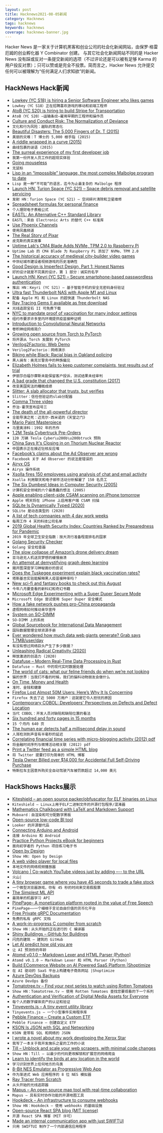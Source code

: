 ```yaml
---
layout: post
title: Hacknews2021-08-05新闻
category: Hacknews
tags: hacknews
keywords: hacknews
coverage: hacknews-banner.jpg
---
```


Hacker News 是一家关于计算机黑客和创业公司的社会化新闻网站，由保罗·格雷厄姆的创业孵化器 Y Combinator 创建。
与其它社会化新闻网站不同的是 Hacker News 没有踩或反对一条提交新闻的选项（不过评论还是可以被有足够 Karma 的用户投反对票）；只可以赞或是完全不投票。简而言之，Hacker News 允许提交任何可以被理解为“任何满足人们求知欲”的新闻。

## HackNews Hack新闻


- [Lowkey (YC S18) is hiring a Senior Software Engineer who likes games](https://www.notion.so/lowkeygg/Lowkey-Job-Board-39a26c1b4a00493fadc26249185df748)
- `Lowkey（YC S18）正在招聘喜欢游戏的移动和前端工程师`
- [AtoB (YC S20) is hiring to build Stripe for Transportation](https://careers.atob.com/)
- `AtoB（YC S20）–运输条纹–雇用早期的工程师和操作员`
- [Culture and Conduct Risk: The Normalization of Deviance](https://www.regulationasia.com/culture-conduct-risk-the-normalization-of-deviance/)
- `文化和行为风险：越轨的常态化`
- [Beautiful Disasters: The 5,000 Fingers of Dr. T (2015)](https://mubi.com/notebook/posts/beautiful-disasters-the-5000-fingers-of-dr-t)
- `美丽的灾难：T 博士的 5,000 根手指 (2015)`
- [A riddle wrapped in a curve (2015)](https://blog.cryptographyengineering.com/2015/10/22/a-riddle-wrapped-in-curve/)
- `曲线包裹的谜语 (2015)`
- [The surreal experience of my first developer job](https://bennuttall.com/the-surreal-experience-of-my-first-developer-job/)
- `我第一份开发人员工作的超现实体验`
- [Going mouseless](https://felipecortez.net/blog/mouseless.html)
- `无鼠标`
- [Lisp in an “impossible” language, the most complex Malbolge program to date](https://github.com/kspalaiologos/malbolge-lisp)
- `Lisp 是一种“不可能”的语言，迄今为止最复杂的 Malbolge 程序`
- [Launch HN: Turion Space (YC S21) – Space debris removal and satellite servicing](item?id=28061725)
- `发射 HN：Turion Space (YC S21) – 空间碎片清除和卫星维修`
- [Spreadsheet formulas for personal finance](https://bou.ke/blog/formulas/)
- `个人理财电子表格公式`
- [EASTL: An Alternative C++ Standard Library](https://github.com/electronicarts/EASTL)
- `EASTL：来自 Electronic Arts 的替代 C++ 标准库`
- [Use Phoenix Channels](https://info.codecast.io/blog/how-to-use-phoenix-channels)
- `使用凤凰频道`
- [The Real Story of Pixar](https://spectrum.ieee.org/the-real-story-of-pixar)
- `皮克斯的真实故事`
- [Uptime Lab's CM4 Blade Adds NVMe, TPM 2.0 to Raspberry Pi](https://www.jeffgeerling.com/blog/2021/uptime-labs-cm4-blade-adds-nvme-tpm-20-raspberry-pi)
- `Uptime Lab 的 CM4 Blade 为 Raspberry Pi 添加了 NVMe、TPM 2.0`
- [The historical accuracy of medieval city-builder video games](https://www.leidenmedievalistsblog.nl/articles/why-medieval-city-builder-video-games-are-historically-inaccurate)
- `中世纪城市建设者视频游戏的历史准确性`
- [Good Design is Imperfect Design, Part 1: Honest Names](https://www.domainlanguage.com/articles/good-design-is-imperfect-design-part-1-honest-names/)
- `好的设计就是不完美的设计，第 1 部分：诚实的名字`
- [Launch HN: Keyri (YC S21) – Secure smartphone-based passwordless authentication](item?id=28063339)
- `推出 HN：Keyri (YC S21) – 基于智能手机的安全无密码身份验证`
- [Ultra fast Thunderbolt NAS with Apple M1 and Linux](https://chrisbergeron.com/2021/07/25/Ultra-fast-Thunderbolt-NAS-with-Apple-M1-and-Linux/)
- `配备 Apple M1 和 Linux 的超快速 Thunderbolt NAS`
- [Ray Tracing Gems II available as free download](https://developer.nvidia.com/blog/ray-tracing-gems-ii-available-today-as-free-digital-download/)
- `光线追踪宝石 II 可免费下载`
- [NYC to mandate proof of vaccination for many indoor settings](https://nypost.com/2021/08/03/nyc-to-mandate-proof-of-vaccination-for-many-indoor-settings/)
- `纽约市要求许多室内环境提供疫苗接种证明`
- [Introduction to Convolutional Neural Networks](https://serokell.io/blog/introduction-to-convolutional-neural-networks)
- `卷积神经网络简介`
- [Growing open source from Torch to PyTorch](https://soumith.ch/posts/2021/02/growing-opensource/)
- `将开源从 Torch 发展到 PyTorch`
- [Verilog2Factorio: Web Demo](https://redcrafter.github.io/verilog2factorio/)
- `Verilog2Factorio：网络演示`
- [Biking while Black: Racial bias in Oakland policing](https://bike-lab.org/2019/05/20/biking-while-black-racial-bias-in-oakland-policing/)
- `黑人骑车：奥克兰警务中的种族偏见`
- [Elizabeth Holmes fails to keep customer complaints, test results out of trial](https://www.yahoo.com/finance/news/elizabeth-holmes-fails-to-keep-customer-complaints-out-of-criminal-fraud-trial-210015777.html)
- `伊丽莎白福尔摩斯未能保留客户投诉，测试结果未经审判`
- [A bad grade that changed the U.S. constitution (2017)](https://www.npr.org/2017/05/05/526900818/the-bad-grade-that-changed-the-u-s-constitution)
- `改变美国宪法的糟糕成绩`
- [Slitter: A slab allocator that trusts, but verifies](https://engineering.backtrace.io/2021-08-04-slitter-a-slab-allocator-that-trusts-but-verifies/)
- `Slitter：信任但验证的slab分配器`
- [Comma Three video](https://www.youtube.com/watch?v=hbLiehrC2DQ)
- `乔治·霍茨宣布逗号三`
- [The death of the all-powerful director](https://www.theringer.com/movies/2021/7/19/22582814/heavens-gate-1970s-hollywood-auteur-directors)
- `全能导演之死：迈克尔·西米诺的《天堂之门》`
- [Mario Paint Masterpiece](https://www.charlieharrington.com/mario-paint-masterpiece)
- `马里奥涂料：1992 年的杰作`
- [1.2M Tesla Cybertruck Pre-Orders](https://insideevs.com/news/524156/tesla-cybertruck-preorders-exceed-1250000/)
- `120 万辆 Tesla Cyber\u200b\u200btruck 预购`
- [China Says It's Closing in on Thorium Nuclear Reactor](https://spectrum.ieee.org/china-closing-in-on-thorium-nuclear-reactor)
- `中国表示正在接近钍核反应堆`
- [Facebook’s claims about the Ad Observer are wrong](https://blog.mozilla.org/en/mozilla/news/why-facebooks-claims-about-the-ad-observer-are-wrong/)
- `Facebook 关于 Ad Observer 的说法是错误的`
- [Airyx OS](http://airyx.org/)
- `Airyx 操作系统`
- [Xsolla fires 150 employees using analysis of chat and email activity](https://gameworldobserver.com/2021/08/04/xsolla-fires-150-employees-using-big-data-and-ai-analysis-ceos-letter-causes-controversy)
- `Xsolla 利用聊天和电子邮件活动分析解雇了 150 名员工`
- [The Six Dumbest Ideas in Computer Security (2005)](http://www.ranum.com/security/computer_security/editorials/dumb/)
- `计算机安全领域的六个最愚蠢的想法 (2005)`
- [Apple enabling client-side CSAM scanning on iPhone tomorrow](https://twitter.com/matthew_d_green/status/1423071186616000513)
- `Apple 明天将在 iPhone 上启用客户端 CSAM 扫描`
- [SQLite Is Dynamically Typed (2020)](https://blog.zachwf.com/posts/sqlite-is-dynamically-typed/)
- `SQLite 是动态类型的 (2020)`
- [A list of tech companies with 4 day work weeks](https://4dayweek.io/blog/10-tech-companies-with-4-day-work-weeks-2021)
- `每周工作 4 天的科技公司名单`
- [2019 Global Health Security Index: Countries Ranked by Preparedness for Pandemic](https://www.ghsindex.org/)
- `2019 年全球卫生安全指数：按大流行准备程度排名的国家`
- [Golang Security Checker](https://github.com/securego/gosec)
- `Golang 安全检查器`
- [The slow collapse of Amazon’s drone delivery dream](https://www.wired.co.uk/article/amazon-drone-delivery-prime-air)
- `亚马逊无人机送货梦想的缓慢崩溃`
- [An attempt at demystifying graph deep learning](https://ericmjl.github.io/essays-on-data-science/machine-learning/graph-nets/)
- `揭开图深度学习神秘面纱的尝试`
- [Does the Tuskegee experiment explain black vaccination rates?](https://mattbruenig.com/2021/08/04/does-the-tuskegee-experiment-really-explain-black-vaccination-rates/)
- `塔斯基吉实验能解释黑人疫苗接种率吗？`
- [New sci-fi and fantasy books to check out this August](https://transfer-orbit.ghost.io/new-science-fiction-fantasy-horror-books-august-2021/)
- `今年八月要查看的新科幻和奇幻书籍`
- [Microsoft Edge Experimenting with a Super Duper Secure Mode](https://microsoftedge.github.io/edgevr/posts/Super-Duper-Secure-Mode/)
- `Microsoft Edge 尝试使用 Super Duper 安全模式`
- [How a fake network pushes pro-China propaganda](https://www.bbc.co.uk/news/world-asia-china-58062630)
- `虚假网络如何推动亲华宣传`
- [System on SO-DIMM](https://twitter.com/Foone/status/1423078973064441858)
- `SO-DIMM 上的系统`
- [Global Sourcebook for International Data Management](http://www.grcdi.nl/gsb/global%20sourcebook.html)
- `国际数据管理全球资源手册`
- [Ever wondered how much data web giants generate? Grab says 1.7MB/user/day](https://www.theregister.com/2021/08/03/grab_q1_2021/)
- `有没有想过网络巨头产生了多少数据？ `
- [Unleashing Radical Creativity (2020)](https://blog.x.company/tips-for-unleashing-radical-creativity-f4ba55602e17)
- `释放激进的创造力 (2020)`
- [Datafuse – Modern Real-Time Data Processing in Rust](https://github.com/datafuselabs/datafuse/)
- `Datafuse – Rust 中的现代实时数据处理`
- [The world of cats: what our feline friends do when we’re not looking](https://www.theguardian.com/lifeandstyle/2021/jul/22/hidden-world-cats-what-feline-friends-doing-when-were-not-looking)
- `猫的世界：当我们不看的时候，我们的猫科动物朋友会做什么`
- [On Time, Money and Health](https://todaypurpose.com/posts/time-money-health/)
- `准时、金钱和健康`
- [Firefox Lost Almost 50M Users: Here’s Why It Is Concerning](https://news.itsfoss.com/firefox-decline/)
- `Firefox 失去了近 5000 万用户：这就是它令人担忧的原因`
- [Contemporary COBOL: Developers' Perspectives on Defects and Defect Location](https://arxiv.org/abs/2105.01830)
- `当代 COBOL：开发人员对缺陷和缺陷位置的看法`
- [Six hundred and forty pages in 15 months](https://journal.stuffwithstuff.com/2021/07/29/640-pages-in-15-months/)
- `15 个月内 640 页`
- [The human ear detects half a millisecond delay in sound](https://www.aalto.fi/en/news/the-human-ear-detects-half-a-millisecond-delay-in-sound)
- `人耳检测到声音有半毫秒的延迟`
- [Correlating financial time series with micro-blogging activity (2012) pdf](https://chato.cl/papers/ruiz_hristidis_castillo_gionis_2012_financial_time_series_stock_market_twitter.pdf)
- `将金融时间序列与微博活动相关联 (2012) pdf`
- [Print a Twitter feed as a simple HTML blog](item?id=28071491)
- `将 Twitter 提要打印为简单的 HTML 博客`
- [Tesla Owner Billed over $14,000 for Accidental Full Self-Driving Purchase](https://www.thedrive.com/tech/41826/tesla-owner-billed-over-14000-for-accidental-full-self-driving-purchase)
- `特斯拉车主因意外购买全自动驾驶汽车被罚款超过 14,000 美元`


## HackShows Hacks展示

- [ Kiteshield – an open source packer/obfuscator for ELF binaries on Linux](https://github.com/GunshipPenguin/kiteshield)
- `Kiteshield – Linux上用于ELF二进制文件的开源打包程序/混淆器`
- [ Mathematics Chalkboard with LaTeX and Markdown Support](https://github.com/susam/muboard)
- `Muboard：自渲染和可分配数学黑板`
- [ Open-source low-code BI tool](https://github.com/mlcraft-io/mlcraft)
- `Looker 的开源替代品`
- [ Connecting Arduino and Android](https://github.com/targist/ardui)
- `连接 Arduino 和 Android`
- [ Practice Python Projects eBook for beginners](https://learnbyexample.github.io/practice_python_projects/preface.html)
- `面向初学者的 Python 项目练习电子书`
- [ Open by Design](https://openby.design/?0)
- `Show HN: Open by Design`
- [ A web video player for local files](https://webvideoplayer.org/)
- `本地文件的网络视频播放器`
- [ Volcano | Co-watch YouTube videos just by adding –-- to the URL](item?id=28039474)
- `火山|`
- [ A tiny browser game where you have 45 seconds to trade a fake stock](https://paper-trader.davjhan.com)
- `一个微型浏览器游戏，你有 45 秒的时间来交易假股票`
- [ The Simplest ML API](https://doc.clickup.com/d/27gfr-343/show-hn)
- `最简单的机器学习 API`
- [ PinePage– A monetization platform rooted in the value of Free Speech](https://pinepage.com/)
- `PinePage——一个植根于言论自由价值的货币化平台`
- [ Free Private gRPC Documentation](https://blog.gendocu.com/posts/gendocu-v0.3-beta-release/)
- `免费的私有 gRPC 文档`
- [ A work-in-progress C compiler from scratch](https://github.com/riicchhaarrd/ocean)
- `Show HN：从头开始的正在进行的 C 编译器`
- [ Shiny Buildings – GitHub for Buildings](https://shinybuildings.com)
- `闪亮的建筑 – 建筑的 GitHub`
- [ Let AI predict how old you are](https://attractivenesstest.com/predictage)
- `让 AI 预测你的年龄`
- [ Atomd v0.1.0 – Markdown Lexer and HTML Parser (Python)](https://github.com/stonepresto/atomd)
- `Atomd v0.1.0 – Markdown Lexer 和 HTML Parser (Python)`
- [ Build ECommerce Website on AI Powered SaaS Platform |Shoptimize](https://www.shoptimize.ai/)
- `在 AI 驱动的 SaaS 平台上构建电子商务网站 |Shoptimize`
- [ Azure DevOps Backups](https://backrightup.com)
- `Azure DevOps 备份`
- [ Tomatotree.tv – Find your next series to watch using Rotten Tomatoes](https://tomatotree.tv/)
- `Show HN：Tomatotree.tv – 使用 Rotten Tomatoes 查找您要观看的下一个系列`
- [ Authentication and Verification of Digital Media Assets for Everyone](https://www.tovera.com)
- `每个人的数字媒体资产的认证和验证`
- [ Tinyevents.js – A tiny event utility library](https://github.com/sachinchoolur/tiny-events.js)
- `Tinyevents.js – 一个小型事件实用程序库`
- [ Pebble Finance – Create a Custom ETF](https://pebble.finance/p/f7dc6d732363464487ca5a84a00ce24a)
- `Pebble Finance – 创建自定义 ETF`
- [ KSON Is JSON with SQL and Networking](https://gitlab.com/jacob.brazeal/ksonpy)
- `KSON 是带有 SQL 和网络的 JSON`
- [ I wrote a novel about my work developing the Xerox Star](http://www.albertcory.io)
- `我写了一本关于我开发施乐之星的工作的小说`
- [ Till – Unblock and scale your web scrapers, with minimal code changes](https://github.com/DataHenHQ/till)
- `Show HN：Till – 以最少的代码更改解锁和扩展您的网络爬虫`
- [ Learn to identify the birds at any location in the world](https://github.com/dandavison/trogon)
- `学习识别世界上任何地方的鸟类`
- [ 8-Bit NES Emulator as Progressive Web App](https://pwa-nes.vercel.app/)
- `作为渐进式 Web 应用程序的 8 位 NES 模拟器`
- [ Ray Tracer from Scratch](https://github.com/amanshenoy/ray-tracer)
- `从头开始的光线追踪器`
- [ Mapus – An open source map tool with real-time collaboration](https://github.com/alyssaxuu/mapus)
- `Mapus – 具有实时协作功能的开源地图工具`
- [ Hookdeck – An infrastructure to consume webhooks](https://hookdeck.com?ref=hn)
- `Show HN：Hookdeck – 使用 webhooks 的基础设施`
- [ Open-source React SPA blog (MIT license)](https://github.com/moogle-cc/moogle-blog)
- `开源 React SPA 博客（MIT 许可）`
- [ Made an internal communication app with just SWIFTUI](https://apps.apple.com/us/app/kwayet/id1545093715)
- `只用 SWIFTUI 制作了一个内部通信应用程序`

